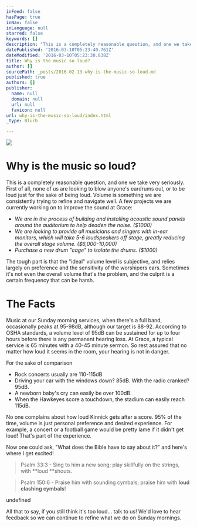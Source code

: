 ```yaml
---
inFeed: false
hasPage: true
inNav: false
inLanguage: null
starred: false
keywords: []
description: "This is a completely reasonable question, and one we take very seriously.\_First of all, none of us are looking to blow anyone's eardrums out, or to be loud just for the sake of being loud. Volume is something we are consistently trying to refine and navigate well. A few projects we are currently working on to improve the sound at Grace:"
datePublished: '2016-03-10T05:23:40.761Z'
dateModified: '2016-03-10T05:23:30.838Z'
title: Why is the music so loud?
author: []
sourcePath: _posts/2016-02-13-why-is-the-music-so-loud.md
published: true
authors: []
publisher:
  name: null
  domain: null
  url: null
  favicon: null
url: why-is-the-music-so-loud/index.html
_type: Blurb

---
```

![](https://the-grid-user-content.s3-us-west-2.amazonaws.com/9deb93d2-8984-4b86-9219-a4df4c7b1f92.jpg)

# Why is the music so loud?

This is a completely reasonable question, and one we take very seriously. First of all, none of us are looking to blow anyone's eardrums out, or to be loud just for the sake of being loud. Volume is something we are consistently trying to refine and navigate well. A few projects we are currently working on to improve the sound at Grace:

* _We are in the process of building and installing acoustic sound panels around the auditorium to help deaden the noise.  ($1000)_
* _We are looking to provide all musicians and singers with in-ear monitors, which will take 5-6 loudspeakers off stage, greatly reducing the overall stage volume.   ($6,000-10,000)_
* _Purchase a new drum "cage" to isolate the drums. ($1000)_

The tough part is that the "ideal" volume level is subjective, and relies largely on preference and the sensitivity of the worshipers ears. Sometimes it's not even the overall volume that's the problem, and the culprit is a certain frequency that can be harsh. 

# The Facts

Music at our Sunday morning services, when there's a full band, occasionally peaks at 95-98dB, although our target is 88-92\.  According to OSHA standards, a volume level of 95dB can be sustained for up to four hours before there is any permanent hearing loss. At Grace, a typical service is 65 minutes with a 40-45 minute sermon. So rest assured that no matter how loud it seems in the room, your hearing is not in danger.

For the sake of comparison

* Rock concerts usually are 110-115dB
* Driving your car with the windows down? 85dB. With the radio cranked? 95dB. 
* A newborn baby's cry can easily be over 100dB. 
* When the Hawkeyes score a touchdown, the stadium can easily reach 115dB.

No one complains about how loud Kinnick gets after a score. 95% of the time, volume is just personal preference and desired experience. For example, a concert or a football game would be pretty lame if it didn't get loud! That's part of the experience. 

Now one could ask, "What does the Bible have to say about it?" and here's where I get excited!  
> 
> Psalm 33:3 - Sing to him a new song; play skillfully on the strings, with **loud **shouts.

> Psalm 150:6 - Praise him with sounding cymbals; praise him with **loud clashing cymbals**!

undefined

All that to say, if you still think it's too loud... talk to us!  We'd love to hear feedback so we can continue to refine what we do on Sunday mornings.